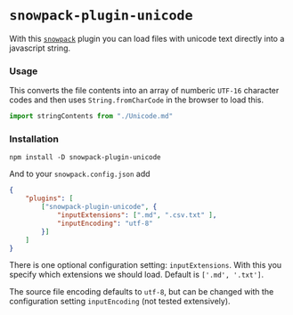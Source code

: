 # `snowpack-plugin-unicode`

With this [`snowpack`](https://www.snowpack.dev) plugin you can load files with unicode text directly into a javascript string.

### Usage

This converts the file contents into an array of numberic `UTF-16` character codes and then uses `String.fromCharCode` in the browser to load this.

```js
import stringContents from "./Unicode.md"
```

### Installation

```
npm install -D snowpack-plugin-unicode
```

And to your `snowpack.config.json` add

```json
{
    "plugins": [
        ["snowpack-plugin-unicode", {
            "inputExtensions": [".md", ".csv.txt" ],
            "inputEncoding": "utf-8"
        }]
    ]
}
```

There is one optional configuration setting: `inputExtensions`.
With this you specify which extensions we should load.
Default is `['.md', '.txt']`.

The source file encoding defaults to `utf-8`, but can be changed with the configuration setting `inputEncoding` (not tested extensively).